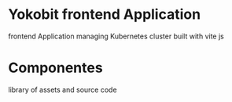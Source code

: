# Yokobit frontend Application
frontend Application managing Kubernetes cluster built with vite js

# Componentes
library of assets and source code 
